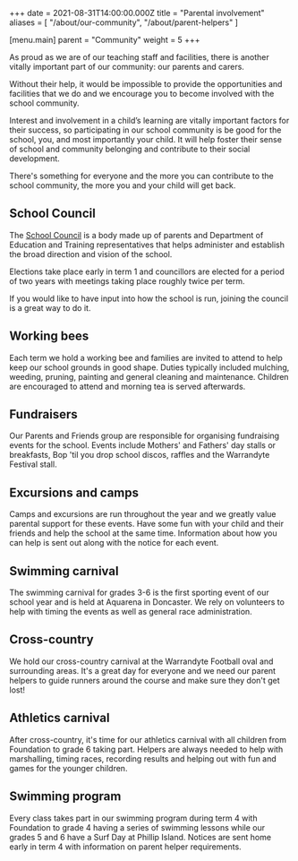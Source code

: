 +++
date = 2021-08-31T14:00:00.000Z
title = "Parental involvement"
aliases = [ "/about/our-community", "/about/parent-helpers" ]

[menu.main]
parent = "Community"
weight = 5
+++

As proud as we are of our teaching staff and facilities, there is another vitally important part of our community: our parents and carers.

Without their help, it would be impossible to provide the opportunities and facilities that we do and we encourage you to become involved with the school community.

Interest and involvement in a child’s learning are vitally important factors for their success, so participating in our school community is be good for the school, you, and most importantly your child. It will help foster their sense of school and community belonging and contribute to their social development.

There's something for everyone and the more you can contribute to the school community, the more you and your child will get back.

## School Council

The [School Council](/our-school/school-council/ "School Council") is a body made up of parents and Department of Education and Training representatives that helps administer and establish the broad direction and vision of the school.

Elections take place early in term 1 and councillors are elected for a period of two years with meetings taking place roughly twice per term.

If you would like to have input into how the school is run, joining the council is a great way to do it.

## Working bees

Each term we hold a working bee and families are invited to attend to help keep our school grounds in good shape. Duties typically included mulching, weeding, pruning, painting and general cleaning and maintenance. Children are encouraged to attend and morning tea is served afterwards.

## Fundraisers

Our Parents and Friends group are responsible for organising fundraising events for the school. Events include Mothers' and Fathers' day stalls or breakfasts, Bop 'til you drop school discos, raffles and the Warrandyte Festival stall.

## Excursions and camps

Camps and excursions are run throughout the year and we greatly value parental support for these events. Have some fun with your child and their friends and help the school at the same time. Information about how you can help is sent out along with the notice for each event.

## Swimming carnival

The swimming carnival for grades 3-6 is the first sporting event of our school year and is held at Aquarena in Doncaster. We rely on volunteers to help with timing the events as well as general race administration.

## Cross-country

We hold our cross-country carnival at the Warrandyte Football oval and surrounding areas. It's a great day for everyone and we need our parent helpers to guide runners around the course and make sure they don't get lost\!

## Athletics carnival

After cross-country, it's time for our athletics carnival with all children from Foundation to grade 6 taking part. Helpers are always needed to help with marshalling, timing races, recording results and helping out with fun and games for the younger children.

## Swimming program

Every class takes part in our swimming program during term 4 with Foundation to grade 4 having a series of swimming lessons while our grades 5 and 6 have a Surf Day at Phillip Island. Notices are sent home early in term 4 with information on parent helper requirements.
